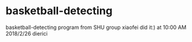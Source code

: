 # basketball-detecting
basketball-detecting program from SHU group
xiaofei did it:) at 10:00 AM 2018/2/26 
dierici
